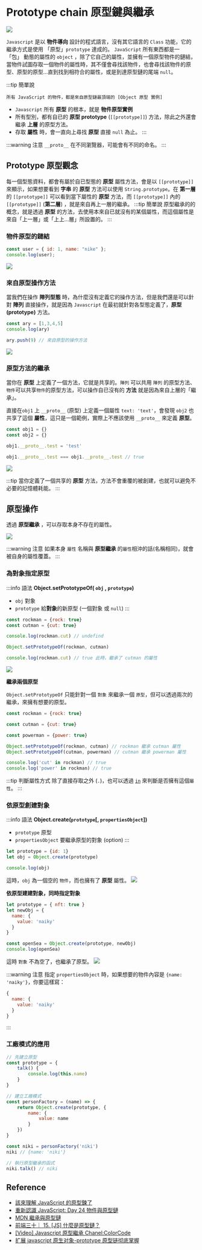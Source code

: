 # Prototype chain 原型鍵與繼承

![](/Javascript/img/prototype-chain.png)

`Javascript` 是以 **物件導向** 設計的程式語言，沒有其它語言的 `Class` 功能，它的繼承方式是使用 「原型」`prototype` 達成的。
`JavaScript` 所有東西都是一 「包」 動態的屬性的 `object` ，除了它自己的屬性，並擁有一個原型物件的鏈結，當物件試圖存取一個物件的屬性時，其不僅會尋找該物件，也會尋找該物件的原型、原型的原型...直到找到相符合的屬性，或是到達原型鏈的尾端 `null`。

:::tip 簡單說

```
所有 JavaScript 的物件，都是來自原型鏈最頂端的 [Object 原型 實例]
```

- `Javascript` 所有 **原型** 的根本，就是 **物件原型實例**
- 所有型別，都有自已的 **原型 prototype** (`[[prototype]]`) 方法，除此之外還會繼承 **上層** 的原型方法。
- 存取 **屬性** 時，會一直向上尋找 **原型** 直接 `null` 為止。
  :::

:::warning 注意
`__proto__` 在不同瀏覽器，可能會有不同的命名。
:::

## Prototype 原型觀念

每一個型態資料，都會有屬於自已型態的 **原型** 屬性方法，會是以 `[[prototype]]` 來顯示，如果想要看到 **字串** 的 **原型** 方法可以使用 `String.prototype`。在 **第一層** 的 `[[prototype]]` 可以看到當下屬性的 **原型** 方法，而 `[[prototype]]` 內的 `[[prototype]]` (**第二層**) ，就是來自再上一層的繼承。
:::tip 簡單說
原型繼承的的概念，就是透過 **原型** 的方法，去使用本來自已就沒有的某個屬性，而這個屬性是來自「上一層」或「上上...層」所設置的。
:::

### 物件原型的鏈結

```js
const user = { id: 1, name: "nike" };
console.log(user);
```

![](/Javascript/img/object-prototype.png)

### 來自原型操作方法
當我們在操作 **陣列型態** 時，為什麼沒有定義它的操作方法，但是我們還是可以針對 **陣列** 直接操作，就是因為 `Javascript` 在最初就針對各型態定義了，**原型 (prototype)** 方法。
```js
const ary = [1,3,4,5]
console.log(ary)

ary.push(9) // 來自原型的操作方法
```

![](/Javascript/img/ary-prototype.png)

### 原型方法的繼承
當你在 **原型** 上定義了一個方法，它就是共享的。`陣列` 可以共用 `陣列` 的原型方法、`物件`可以共享`物件`的原型方法，可以操作自已沒有的 **方法** 就是因為來自上層的「繼承」。 

直接在`obj1` 上 `__proto__` (原型) 上定義一個屬性 `text: 'text'`，會發現 `obj2` 也共享了這個 **屬性**，這只是一個範例，實際上不應該使用 `__proto__` 來定義 **原型**。

```js
const obj1 = {}
const obj2 = {}

obj1.__proto__.test = 'test'

obj1.__proto__.test === obj1.__proto__.test // true
```

![](/Javascript/img/obj__proto__.png)

:::tip
當你定義了一個共享的 **原型** 方法，方法不會重覆的被創建，也就可以避免不必要的記憶體耗能。
:::

## 原型操作
透過 **原型繼承** ，可以存取本身不存在的屬性。

![](/Javascript/img/prototype-info.png)

:::warning 注意
如果本身 `屬性` 名稱與 **原型繼承** 的`屬性`相沖的話(名稱相同)，就會被自身的屬性覆蓋。
:::

### 為對象指定原型 
:::info 語法
**Object.setPrototypeOf( `obj` , `prototype`)**
- `obj` 對象
- `prototype` 給**對象**的新原型 (一個對象 或 `null`)
:::

```js
const rockman = {rock: true}
const cutman = {cut: true}

console.log(rockman.cut) // undefind

Object.setPrototypeOf(rockman, cutman)

console.log(rockman.cut) // true 此時，繼承了 cutman 的屬性
```
![](/Javascript/img/object-setPrototypeOf.png)

**繼承兩個原型**

`Object.setPrototypeOf` 只能針對一個 `對象` 來繼承一個 `原型`，但可以透過兩次的繼承，來擁有想要的原型。

```js
const rockman = {rock: true} 

const cutman = {cut: true}

const powerman = {power: true}

Object.setPrototypeOf(rockman, cutman) // rockman 繼承 cutman 屬性
Object.setPrototypeOf(cutman, powerman) // cutman 繼承 powerman 屬性

console.log('cut' in rockman) // true
console.log('power' in rockman) // true
```

:::tip 判斷屬性方式
除了直接存取之外 (`.`)，也可以透過 [`in`](/Javascript/object#in) 來判斷是否擁有這個`屬性`。
:::


### 依原型創建對象
:::info 語法
**Object.create(`prototype`[, `propertiesObject`])**
- `prototype` 原型
- `propertiesObject` 要繼承原型的對象 (option)
:::

```js
let prototype = {id: 1}
let obj = Object.create(prototype)

console.log(obj)
```
這時，`obj` 為一個空的 `物件`，而也擁有了 **原型** 屬性。
![](/Javascript/img/object-create.png)

**依原型建建對象，同時指定對象**
```js
let prototype = { nft: true }
let newObj = {
  name: {
    value: 'naiky'
  }
}

const openSea = Object.create(prototype, newObj)
console.log(openSea)
```
這時 `對象` 不為空了，也繼承了原型。
![](/Javascript/img/object-create-1.png)

:::warning 注意
指定 `propertiesObject` 時，如果想要的物件內容是 `{name: 'naiky'}`，你要這樣寫：
```js {3}
{
  name: {
    value: 'naiky'
  }
}
```
:::

### 工廠模式的應用
```js
// 先建立原型
const prototype = {
    talk() {
        console.log(this.name)
    }
}

// 建立工廠模式
const personFactory = (name) => {
    return Object.create(prototype, {
        name: {
            value: name
        }
    })
}

const niki = personFactory('niki')
niki // {name: 'niki'}

// 執行原型繼承的函式
niki.talk() // niki
```

## Reference
- [該來理解 JavaScript 的原型鍊了](https://blog.techbridge.cc/2017/04/22/javascript-prototype/)
- [重新認識 JavaScript: Day 24 物件與原型鏈](https://ithelp.ithome.com.tw/articles/10194154)
- [MDN 繼承與原型鏈](https://developer.mozilla.org/zh-TW/docs/Web/JavaScript/Inheritance_and_the_prototype_chain)
- [前端三十｜ 15. [JS] 什麼是原型鏈？](https://medium.com/schaoss-blog/%E5%89%8D%E7%AB%AF%E4%B8%89%E5%8D%81-15-js-%E4%BB%80%E9%BA%BC%E6%98%AF%E5%8E%9F%E5%9E%8B%E9%8F%88-15543787efb)
- [[Video] Javascript 原型繼承 Chanel:ColorCode](https://www.youtube.com/watch?v=1UTqFAjYx1k&t=712s)
- [扩展 javascript 原生对象-prototype 原型链彻底掌握](https://www.cnblogs.com/kidsitcn/p/5141806.html)
